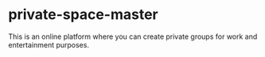 # private-space-master
This is an online platform where you can create private groups for work and entertainment purposes.
